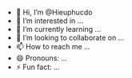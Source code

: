 - 👋 Hi, I’m @Hieuphucdo
- 👀 I’m interested in ...
- 🌱 I’m currently learning ...
- 💞️ I’m looking to collaborate on ...
- 📫 How to reach me ...
- 😄 Pronouns: ...
- ⚡ Fun fact: ...

<!---
Hieuphucdo/Hieuphucdo is a ✨ special ✨ repository because its `README.md` (this file) appears on your GitHub profile.
You can click the Preview link to take a look at your changes.
--->
